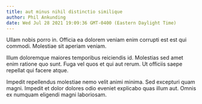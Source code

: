 ```yaml
---
title: aut minus nihil distinctio similique
author: Phil Ankunding
date: Wed Jul 28 2021 19:09:36 GMT-0400 (Eastern Daylight Time)
---
```

Ullam nobis porro in. Officia ea dolorem veniam enim corrupti est est qui commodi. Molestiae sit aperiam veniam.

 Illum doloremque maiores temporibus reiciendis id. Molestias sed amet enim ratione quo sunt. Fuga vel quos et qui aut rerum. Ut officiis saepe repellat qui facere atque.

 Impedit repellendus molestiae nemo velit animi minima. Sed excepturi quam magni. Impedit et dolor dolores odio eveniet explicabo quas illum aut. Omnis ex numquam eligendi magni laboriosam.